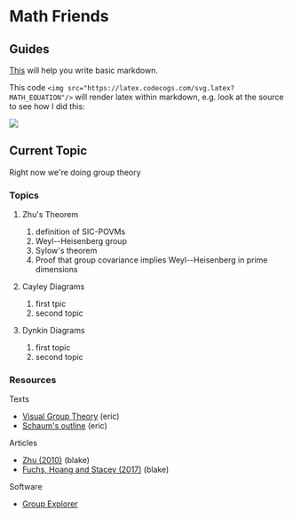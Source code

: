 # Math Friends

## Guides

[This](https://guides.github.com/features/mastering-markdown/) will help you write basic markdown.

This code 
```<img src="https://latex.codecogs.com/svg.latex?MATH_EQUATION"/>``` 
will render latex within markdown, e.g. look at the source to see how I did this:

<img src="https://latex.codecogs.com/svg.latex?\Large&space;x=\frac{-b\pm\sqrt{b^2-4ac}}{2a}"/>



## Current Topic

Right now we're doing group theory

### Topics

1. Zhu's Theorem
   1. definition of SIC-POVMs
   2. Weyl--Heisenberg group
   3. Sylow's theorem
   4. Proof that group covariance implies Weyl--Heisenberg in prime dimensions

1. Cayley Diagrams
   1. first tpic
   1. second topic

1. Dynkin Diagrams
   1. first topic
   1. second topic

### Resources

Texts
* [Visual Group Theory](https://www.amazon.com/Visual-Group-Theory-Problem-Book/dp/088385757X/) (eric)
* [Schaum's outline](https://www.amazon.com/Schaums-Outline-Group-Theory-Baumslag/dp/0070041245) (eric)

Articles
* [Zhu (2010)](https://arxiv.org/abs/1003.3591v2) (blake)
* [Fuchs, Hoang and Stacey (2017)](https://arxiv.org/abs/1703.07901) (blake)

Software
* [Group Explorer](https://github.com/nathancarter/group-explorer)


